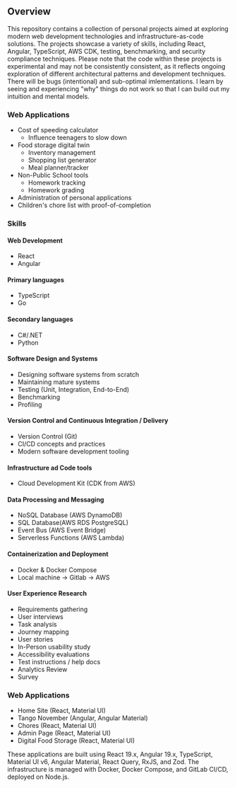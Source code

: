 ## Overview

This repository contains a collection of personal projects aimed at exploring modern web development technologies and infrastructure-as-code solutions. The projects showcase a variety of skills, including React, Angular, TypeScript, AWS CDK, testing, benchmarking, and security compliance techniques. Please note that the code within these projects is experimental and may not be consistently consistent, as it reflects ongoing exploration of different architectural patterns and development techniques. There will be bugs (intentional) and sub-optimal imlementations. I learn by seeing and experiencing "why" things do not work so that I can build out my intuition and mental models.

### Web Applications
- Cost of speeding calculator
  - Influence teenagers to slow down
- Food storage digital twin
  - Inventory management
  - Shopping list generator
  - Meal planner/tracker
- Non-Public School tools
  - Homework tracking
  - Homework grading
- Administration of personal applications
- Children's chore list with proof-of-completion

### Skills

#### Web Development
- React
- Angular

#### Primary languages
- TypeScript
- Go

#### Secondary languages
- C#/.NET
- Python

#### Software Design and Systems
- Designing software systems from scratch
- Maintaining mature systems
- Testing (Unit, Integration, End-to-End)
- Benchmarking
- Profiling

#### Version Control and Continuous Integration / Delivery
- Version Control (Git)
- CI/CD concepts and practices
- Modern software development tooling

#### Infrastructure ad Code tools
- Cloud Development Kit (CDK from AWS)

#### Data Processing and Messaging
- NoSQL Database (AWS DynamoDB)
- SQL Database(AWS RDS PostgreSQL)
- Event Bus (AWS Event Bridge)
- Serverless Functions (AWS Lambda)

#### Containerization and Deployment
- Docker & Docker Compose
- Local machine -> Gitlab -> AWS

#### User Experience Research
- Requirements gathering
- User interviews
- Task analysis
- Journey mapping
- User stories
- In-Person usability study
- Accessibility evaluations
- Test instructions / help docs
- Analytics Review
- Survey

### Web Applications
- Home Site (React, Material UI)
- Tango November (Angular, Angular Material)
- Chores (React, Material UI)
- Admin Page (React, Material UI)
- Digital Food Storage (React, Material UI)

These applications are built using React 19.x, Angular 19.x, TypeScript, Material UI v6, Angular Material, React Query, RxJS, and Zod. The infrastructure is managed with Docker, Docker Compose, and GitLab CI/CD, deployed on Node.js.
